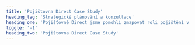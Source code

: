 ```yaml
---
title: 'Pojištovna Direct Case Study'
heading_tag: 'Strategické plánování a konzultace'
heading_one: 'Pojišťovně Direct jsme pomohli zmapovat roli pojištění v budoucnosti.'
toggle: '-1'
heading_two: 'Pojištovna Direct Case Study'
---
```


